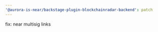 ```yaml
---
'@aurora-is-near/backstage-plugin-blockchainradar-backend': patch
---
```


fix: near multisig links
